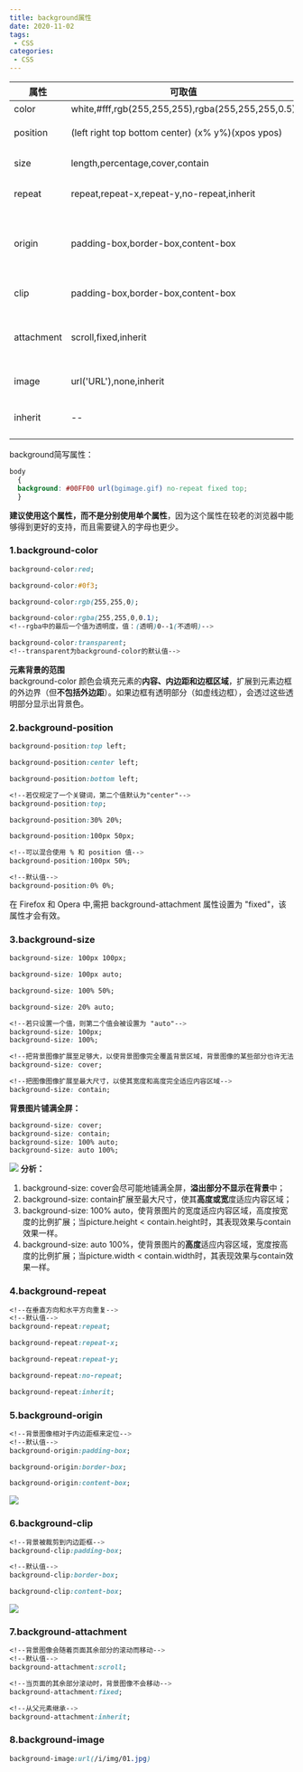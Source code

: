 ```yaml
---
title: background属性
date: 2020-11-02
tags:
 - CSS
categories: 
 - CSS
---
```



属性 | 可取值 | 描述 | CSS
---|--- |--- |---
color | white,#fff,rgb(255,255,255),rgba(255,255,255,0.5) | 背景颜色 | 1
position | (left right top bottom center) (x% y%)(xpos ypos) | 设置背景图像的起始位置 | 1
size | length,percentage,cover,contain | 背景图片的尺寸 | 3
repeat | repeat,repeat-x,repeat-y,no-repeat,inherit | 如何重复背景图像 | 1
origin | padding-box,border-box,content-box | 规定 background-position 属性相对于什么位置来定位 | 3
clip | padding-box,border-box,content-box | 背景的绘制区域 | 3
attachment | scroll,fixed,inherit | 背景图像是否固定或者随着页面的其余部分滚动 | 1 
image | url('URL'),none,inherit | 要使用的背景图像 | 1
inherit | -- | 从父元素继承 background 属性 | 1

background简写属性：
```css
body
  { 
  background: #00FF00 url(bgimage.gif) no-repeat fixed top;
  }
```
**建议使用这个属性，而不是分别使用单个属性**，因为这个属性在较老的浏览器中能够得到更好的支持，而且需要键入的字母也更少。
### 1.background-color
```css
background-color:red;

background-color:#0f3;

background-color:rgb(255,255,0);

background-color:rgba(255,255,0,0.1);
<!--rgba中的最后一个值为透明度，值：(透明)0--1(不透明)-->

background-color:transparent; 
<!--transparent为background-color的默认值-->
```
**元素背景的范围**   
background-color 颜色会填充元素的**内容、内边距和边框区域**，扩展到元素边框的外边界（但**不包括外边距**）。如果边框有透明部分（如虚线边框），会透过这些透明部分显示出背景色。

### 2.background-position
```css
background-position:top left;

background-position:center left;

background-position:bottom left;

<!--若仅规定了一个关键词，第二个值默认为"center"-->
background-position:top;

background-position:30% 20%;

background-position:100px 50px;

<!--可以混合使用 % 和 position 值-->
background-position:100px 50%;

<!--默认值-->
background-position:0% 0%;
```
在 Firefox 和 Opera 中,需把 background-attachment 属性设置为 "fixed"，该属性才会有效。

### 3.background-size
```css
background-size: 100px 100px;

background-size: 100px auto;

background-size: 100% 50%;

background-size: 20% auto;

<!--若只设置一个值，则第二个值会被设置为 "auto"-->
background-size: 100px;
background-size: 100%;

<!--把背景图像扩展至足够大，以使背景图像完全覆盖背景区域，背景图像的某些部分也许无法显示在背景定位区域中-->
background-size: cover;

<!--把图像图像扩展至最大尺寸，以使其宽度和高度完全适应内容区域-->
background-size: contain;
```
**背景图片铺满全屏：**   
```css
background-size: cover;
background-size: contain;
background-size: 100% auto;
background-size: auto 100%;
```
![](https://gitee.com/zhaoshier/blogimage/raw/master/images/20201102backgroundSize.png)
**分析：**   
1. background-size: cover会尽可能地铺满全屏，**溢出部分不显示在背景**中；   
2. background-size: contain扩展至最大尺寸，使其**高度或宽**度适应内容区域；
3. background-size: 100% auto，使背景图片的宽度适应内容区域，高度按宽度的比例扩展；当picture.height < contain.height时，其表现效果与contain效果一样。
4. background-size: auto 100%，使背景图片的**高度**适应内容区域，宽度按高度的比例扩展；当picture.width < contain.width时，其表现效果与contain效果一样。
### 4.background-repeat
```css
<!--在垂直方向和水平方向重复-->
<!--默认值-->
background-repeat:repeat;

background-repeat:repeat-x;

background-repeat:repeat-y;

background-repeat:no-repeat;

background-repeat:inherit;
```

### 5.background-origin

```css
<!--背景图像相对于内边距框来定位-->
<!--默认值-->
background-origin:padding-box;

background-origin:border-box;

background-origin:content-box;
```
![](https://gitee.com/zhaoshier/blogimage/raw/master/images/20201102backgroundOrigin-1.png)
### 6.background-clip
```css
<!--背景被裁剪到内边距框-->
background-clip:padding-box;

<!--默认值-->
background-clip:border-box;

background-clip:content-box;
```
![](https://gitee.com/zhaoshier/blogimage/raw/master/images/20201102backgroundClip.png)

### 7.background-attachment
```css
<!--背景图像会随着页面其余部分的滚动而移动-->
<!--默认值-->
background-attachment:scroll;

<!--当页面的其余部分滚动时，背景图像不会移动-->
background-attachment:fixed;

<!--从父元素继承-->
background-attachment:inherit;
```

### 8.background-image
```css
background-image:url(/i/img/01.jpg)
```

